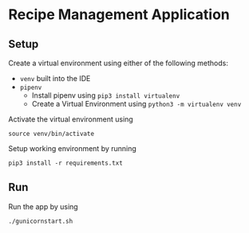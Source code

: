# Recipe Management Application 

## Setup
Create a virtual environment using either of the following methods:
- `venv` built into the IDE
- `pipenv`
    - Install pipenv using `pip3 install virtualenv`
    - Create a Virtual Environment using `python3 -m virtualenv venv`

Activate the virtual environment using 
```
source venv/bin/activate
```

Setup working environment by running 
```
pip3 install -r requirements.txt
```


## Run

Run the app by using 
```
./gunicornstart.sh
```